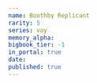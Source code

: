 ```yaml
---
name: Boothby Replicant
rarity: 5
series: voy
memory_alpha:
bigbook_tier: -1
in_portal: true
date:
published: true
---
```



